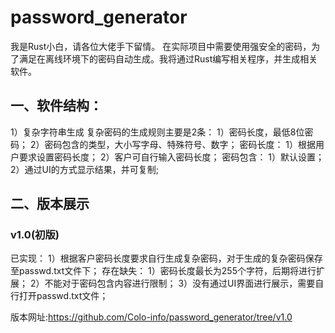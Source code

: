 # password_generator
我是Rust小白，请各位大佬手下留情。
在实际项目中需要使用强安全的密码，为了满足在离线环境下的密码自动生成。我将通过Rust编写相关程序，并生成相关软件。
## 一、软件结构：
1）复杂字符串生成
	复杂密码的生成规则主要是2条：
		1）密码长度，最低8位密码；
		2）密码包含的类型，大小写字母、特殊符号、数字；
	密码长度：
		1）根据用户要求设置密码长度；
		2）客户可自行输入密码长度；
	密码包含：
		1）默认设置；
2）通过UI的方式显示结果，并可复制;
## 二、版本展示
### v1.0(初版)
已实现：
1）根据客户密码长度要求自行生成复杂密码，对于生成的复杂密码保存至passwd.txt文件下；
存在缺失：
1）密码长度最长为255个字符，后期将进行扩展；
2）不能对于密码包含内容进行限制；
3）没有通过UI界面进行展示，需要自行打开passwd.txt文件；

版本网址:https://github.com/Colo-info/password_generator/tree/v1.0
